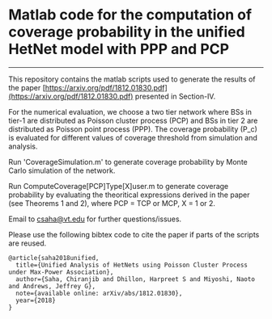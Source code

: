 # Matlab code for the computation of coverage probability in  the unified HetNet model with PPP and PCP
---
This repository contains the matlab scripts used to generate the results of the paper [https://arxiv.org/pdf/1812.01830.pdf](https://arxiv.org/pdf/1812.01830.pdf) presented in Section-IV. 

For the numerical evaluation, we choose a two tier network where BSs in tier-1 are distributed as Poisson cluster process (PCP) and BSs in tier 2 are distributed as Poisson point process (PPP). The coverage probability (P_c) is evaluated for different values of coverage threshold from simulation and analysis. 

Run 'CoverageSimulation.m' to generate coverage probability by Monte Carlo simulation of the network. 

Run ComputeCoverage[PCP]Type[X]user.m to generate coverage probability by evaluating the theoritical expressions derived in the paper (see Theorems 1 and 2), where PCP = TCP or MCP, X = 1 or 2.

Email to csaha@vt.edu for further questions/issues.

Please use the following bibtex code to cite the paper if parts of the scripts are reused. 

```
@article{saha2018unified,
  title={Unified Analysis of HetNets using Poisson Cluster Process under Max-Power Association},
  author={Saha, Chiranjib and Dhillon, Harpreet S and Miyoshi, Naoto and Andrews, Jeffrey G},
  note={available online: arXiv/abs/1812.01830},
  year={2018}
}
```



